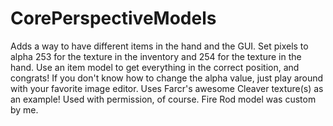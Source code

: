 # CorePerspectiveModels
 Adds a way to have different items in the hand and the GUI. Set pixels to alpha 253 for the texture in the inventory and 254 for the texture in the hand.
 Use an item model to get everything in the correct position, and congrats! If you don't know how to change the alpha value, just play around with your favorite image editor.
 Uses Farcr's awesome Cleaver texture(s) as an example! Used with permission, of course. Fire Rod model was custom by me.
